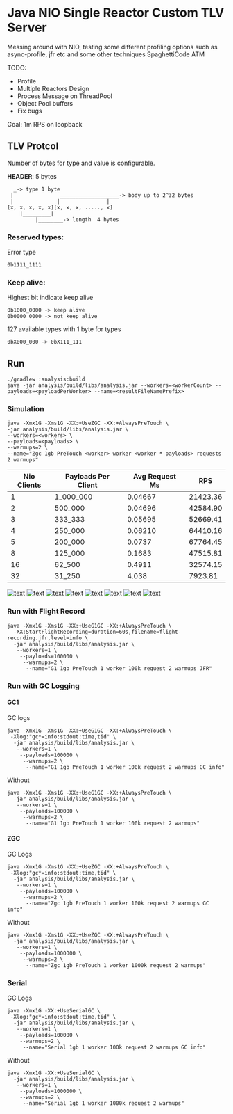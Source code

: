 # Java NIO Single Reactor Custom TLV Server

Messing around with NIO, testing some different profiling options such as async-profile, jfr etc and some other techniques
SpaghettiCode ATM

TODO:
* Profile
* Multiple Reactors Design
* Process Message on ThreadPool
* Object Pool buffers
* Fix bugs

Goal: 1m RPS on loopback 

##  TLV Protcol

Number of bytes for type and value is configurable.

**HEADER**: 5 bytes
```
  _-> type 1 byte
 |               ___________________-> body up to 2^32 bytes
 |              |               |
[x, x, x, x, x][x, x, x, ....., x]
    |_________|
         |________-> length  4 bytes
```

### Reserved types:
Error type
```
0b1111_1111
```
### Keep alive:

Highest bit indicate keep alive
```
0b1000_0000 -> keep alive
0b0000_0000 -> not keep alive
```

127 available types with 1 byte for types
```
0bX000_000 -> 0bX111_111
```


## Run

```
./gradlew :analysis:build
java -jar analysis/build/libs/analysis.jar --workers=<workerCount> --payloads=<payloadPerWorker> --name=<resultFileNamePrefix>
```

### Simulation

```
java -Xmx1G -Xms1G -XX:+UseZGC -XX:+AlwaysPreTouch \
-jar analysis/build/libs/analysis.jar \
--workers=<workers> \
--payloads=<payloads> \
--warmups=2 \
--name="Zgc 1gb PreTouch <worker> worker <worker * payloads> requests 2 warmups"
```

| Nio Clients | Payloads Per Client | Avg Request Ms | RPS   |
|-------------|---------------------|----------------|-------|
| 1           | 1_000_000           | 0.04667        |  21423.36     |
| 2           | 500_000             | 0.04696        |  42584.90     |
| 3           | 333_333             | 0.05695        | 52669.41      |
| 4           | 250_000             | 0.06210        | 64410.16      |
| 5           | 200_000             | 0.0737         | 67764.45      |
| 8           | 125_000             | 0.1683         | 47515.81      |
| 16          | 62_500              | 0.4911         | 32574.15      |
| 32          | 31_250              | 4.038          | 7923.81      |


![text](./diagrams/charts/RPS.png)
![text](./diagrams/charts/RPS%20per%20worker.png)
![text](./diagrams/charts/average%20connection%20time%20ms.png)
![text](./diagrams/charts/average%20request%20duration%20ms.png)
![text](./diagrams/charts/RPMS.png)
![text](./diagrams/charts/RPMS%20per%20worker.png)
![text](./diagrams/charts/variance.png)
![text](./diagrams/charts/standard%20deviation%20ms.png)



### Run with Flight Record

```
java -Xmx1G -Xms1G -XX:+UseG1GC -XX:+AlwaysPreTouch \
  -XX:StartFlightRecording=duration=60s,filename=flight-recording.jfr,level=info \
  -jar analysis/build/libs/analysis.jar \
   --workers=1 \
    --payloads=100000 \
     --warmups=2 \
      --name="G1 1gb PreTouch 1 worker 100k request 2 warmups JFR"
```


### Run with GC Logging

#### GC1
GC logs
```
java -Xmx1G -Xms1G -XX:+UseG1GC -XX:+AlwaysPreTouch \
 -Xlog:"gc*=info:stdout:time,tid" \
  -jar analysis/build/libs/analysis.jar \
   --workers=1 \
    --payloads=100000 \
     --warmups=2 \
      --name="G1 1gb PreTouch 1 worker 100k request 2 warmups GC info"
```
Without
```
java -Xmx1G -Xms1G -XX:+UseG1GC -XX:+AlwaysPreTouch \
  -jar analysis/build/libs/analysis.jar \
   --workers=1 \
    --payloads=100000 \
     --warmups=2 \
      --name="G1 1gb PreTouch 1 worker 100k request 2 warmups"
```


#### ZGC

GC Logs
```
java -Xmx1G -Xms1G -XX:+UseZGC -XX:+AlwaysPreTouch \
 -Xlog:"gc*=info:stdout:time,tid" \
  -jar analysis/build/libs/analysis.jar \
   --workers=1 \
    --payloads=100000 \
     --warmups=2 \
      --name="Zgc 1gb PreTouch 1 worker 100k request 2 warmups GC info"
```
Without
```
java -Xmx1G -Xms1G -XX:+UseZGC -XX:+AlwaysPreTouch \
  -jar analysis/build/libs/analysis.jar \
   --workers=1 \
    --payloads=1000000 \
     --warmups=2 \
      --name="Zgc 1gb PreTouch 1 worker 1000k request 2 warmups"
```

### Serial

GC Logs
```
java -Xmx1G -XX:+UseSerialGC \
 -Xlog:"gc*=info:stdout:time,tid" \
  -jar analysis/build/libs/analysis.jar \
   --workers=1 \
    --payloads=100000 \
    --warmups=2 \
     --name="Serial 1gb 1 worker 100k request 2 warmups GC info"
```
Without
```
java -Xmx1G -XX:+UseSerialGC \
  -jar analysis/build/libs/analysis.jar \
   --workers=1 \
    --payloads=1000000 \
    --warmups=2 \
     --name="Serial 1gb 1 worker 1000k request 2 warmups"
```